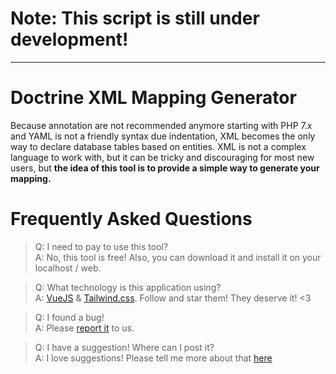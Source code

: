 # Note: This script is still under development!
---

# Doctrine XML Mapping Generator

Because annotation are not recommended anymore starting with PHP 7.x and YAML is not a friendly syntax due indentation, XML becomes the only way to declare database tables based on entities.
XML is not a complex language to work with, but it can be tricky and discouraging for most new users, but **the idea of this tool is to provide a simple way to generate your mapping.**

# Frequently Asked Questions

> Q: I need to pay to use this tool?<br />
> A: No, this tool is free! Also, you can download it and install it on your localhost / web.

> Q: What technology is this application using?<br />
> A: [VueJS](https://github.com/vuejs/vue) & [Tailwind.css](https://github.com/tailwindcss/tailwindcss). Follow and star them! They deserve it! <3

> Q: I found a bug!<br />
> A: Please [report it](https://github.com/Gasjki/DoctrineXMLMappingGenerator/issues/new) to us.

> Q: I have a suggestion! Where can I post it?<br />
> A: I love suggestions! Please tell me more about that [here](https://github.com/Gasjki/DoctrineXMLMappingGenerator/issues/new)
